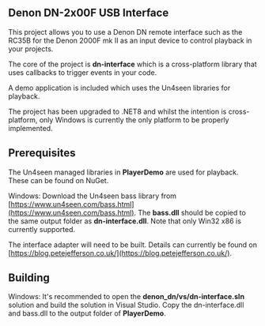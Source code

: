 ## Denon DN-2x00F USB Interface

This project allows you to use a Denon DN remote interface such as the RC35B for the Denon 2000F mk II as an input device to control playback in your projects.

The core of the project is **dn-interface** which is a cross-platform library that uses callbacks to trigger events in your code.

A demo application is included which uses the Un4seen libraries for playback.

The project has been upgraded to .NET8 and whilst the intention is cross-platform, only Windows is currently the only platform to be properly implemented.

## Prerequisites

The Un4seen managed libraries in **PlayerDemo** are used for playback. These can be found on NuGet.

Windows: Download the Un4seen bass library from [https://www.un4seen.com/bass.html](https://www.un4seen.com/bass.html). The **bass.dll** should be copied to the same output folder as **dn-interface.dll**. Note that only Win32 x86 is currently supported.

The interface adapter will need to be built. Details can currently be found on [https://blog.petejefferson.co.uk/](https://blog.petejefferson.co.uk/).

## Building

Windows: It's recommended to open the **denon\_dn/vs/dn-interface.sln** solution and build the solution in Visual Studio. Copy the dn-interface.dll and bass.dll to the output folder of **PlayerDemo**.
